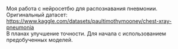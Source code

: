 Моя работа с нейросетбю для распознавания пневмонии.  
Оригинальный датасет: https://www.kaggle.com/datasets/paultimothymooney/chest-xray-pneumonia  
В планах улучшение точности. Для начала с использованием предобученных моделей.
